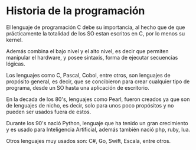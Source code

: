 # Historia de la programación

El lenguaje de programación C debe su importancia, al hecho que de que prácticamente la totalidad de los SO estan escritos en C, por lo menos su kernel.

Además combina el bajo nivel y el alto nivel, es decir que permiten manipular el hardware, y posee sintaxis, forma de ejecutar secuencias lógicas.

Los lenguajes como C, Pascal, Cobol, entre otros, son lenguajes de propósito general, es decir, que se concibieron para crear cualquier tipo de programa, desde un SO hasta una aplicación de escritorio.

En la decada de los 80's, lenguajes como Pearl, fueron creados ya que son de lenguajes de nicho, es decir, solo para unos poco propósitos y no pueden ser usados fuera de estos.

Durante los 90's nació Python, lenguaje que ha tenido un gran crecimiento y es usado para Inteligencia Artificial, además también nació php, ruby, lua.

Otros lenguajes muy usados son: C#, Go, Swift, Escala, entre otros.
